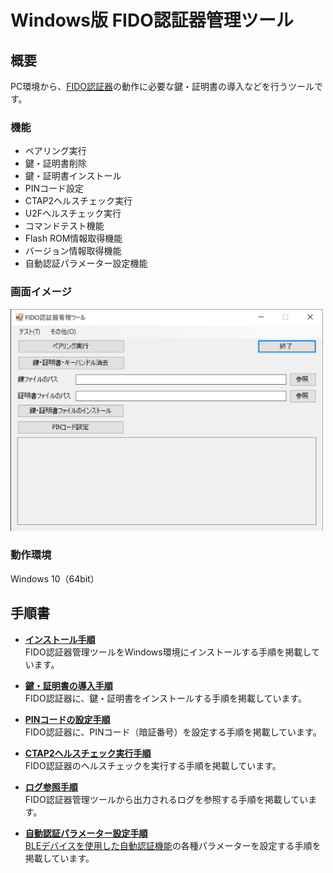 # Windows版 FIDO認証器管理ツール

## 概要
PC環境から、[FIDO認証器](../../nRF5_SDK_v15.3.0)の動作に必要な鍵・証明書の導入などを行うツールです。

### 機能
* ペアリング実行
* 鍵・証明書削除
* 鍵・証明書インストール
* PINコード設定
* CTAP2ヘルスチェック実行
* U2Fヘルスチェック実行
* コマンドテスト機能
* Flash ROM情報取得機能
* バージョン情報取得機能
* 自動認証パラメーター設定機能

### 画面イメージ
<img src="../assets/0002.png" width="500">

### 動作環境
Windows 10（64bit）

## 手順書

- <b>[インストール手順](INSTALLPRG.md)</b><br>
FIDO認証器管理ツールをWindows環境にインストールする手順を掲載しています。

- <b>[鍵・証明書の導入手順](INSTALLKEYCRT.md)</b><br>
FIDO認証器に、鍵・証明書をインストールする手順を掲載しています。

- <b>[PINコードの設定手順](SETPIN.md)</b><br>
FIDO認証器に、PINコード（暗証番号）を設定する手順を掲載しています。

- <b>[CTAP2ヘルスチェック実行手順](CTAP2HCHECK.md)</b><br>
FIDO認証器のヘルスチェックを実行する手順を掲載しています。

- <b>[ログ参照手順](VIEWLOG.md)</b><br>
FIDO認証器管理ツールから出力されるログを参照する手順を掲載しています。

- <b>[自動認証パラメーター設定手順](BLEAUTHPARAM.md)</b><br>
[BLEデバイスを使用した自動認証機能](../../FIDO2Device/MDBT50Q_Dongle/DEMOFUNC_2.md)の各種パラメーターを設定する手順を掲載しています。
